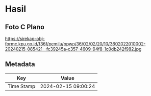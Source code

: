 # Hasil

## Foto C Plano

https://sirekap-obj-formc.kpu.go.id/f36f/pemilu/ppwp/36/02/02/20/10/3602022010002-20240215-085421--fc39245a-c357-4609-94f8-1c0db242f982.jpg


## Metadata

| Key        | Value               |
| ---------- | ------------------- |
| Time Stamp | 2024-02-15 09:00:24 |



